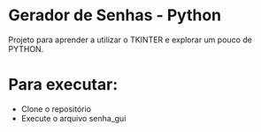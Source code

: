 # Gerador de Senhas - Python
Projeto para aprender a utilizar o TKINTER e explorar um pouco de PYTHON.

# Para executar:
- Clone o repositório
- Execute o arquivo senha_gui
